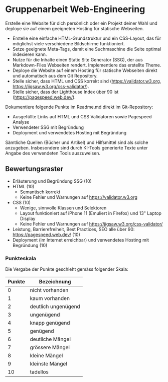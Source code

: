 # Gruppenarbeit Web-Engineering

Erstelle eine Website für dich persönlich oder ein Projekt deiner Wahl und deploye sie auf einem geeigneten Hosting für statische Webseiten.

- Erstelle eine einfache HTML-Grundstruktur und ein CSS-Layout, das für möglichst viele verschiedene Bildschirme funktioniert.
- Setze geeignete Meta-Tags, damit eine Suchmaschine die Seite optimal indexieren kann.
- Nutze für die Inhalte einen Static Site Generator (SSG), der aus Markdown-Files Webseiten rendert. Implementiere das erstellte Theme.
- Deploye die Website auf einem Hosting für statische Webseiten direkt und automatisch aus dem Git Repository.
- Stelle sicher, dass HTML und CSS korrekt sind (https://validator.w3.org, https://jigsaw.w3.org/css-validator/).
- Stelle sicher, dass der Lighthouse Index über 90 ist (https://pagespeed.web.dev/).

Dokumentiere folgende Punkte im Readme.md direkt im Git-Repository:

- Ausgefüllte Links auf HTML und CSS Validatoren sowie Pagespeed Analyse
- Verwendeter SSG mit Begründung
- Deployment und verwendetes Hosting mit Begründung

Sämtliche Quellen (Bücher und Artikel) und Hilfsmittel sind als solche anzugeben. 
Insbesondere sind durch KI-Tools generierte Texte unter Angabe des verwendeten Tools auszuweisen.

## Bewertungsraster

- Erläuterung und Begründung SSG (10)
- HTML (10)
    - Semantisch korrekt
    - Keine Fehler und Warnungen auf https://validator.w3.org
- CSS (10)
    - Wenige, sinnvolle Klassen und Selektoren
    - Layout funktioniert auf iPhone 11 (Emuliert in Firefox) und 13" Laptop Display
    - Keine Fehler und Warnungen auf https://jigsaw.w3.org/css-validator/
- Leistung, Barrierefreiheit, Best Practices, SEO alle über 90: https://pagespeed.web.dev/ (10)
- Deployment (im Internet erreichbar) und verwendetes Hosting mit Begründung (10)

### Punkteskala

Die Vergabe der Punkte geschieht gemäss folgender Skala:

| Punkte | Bezeichnung         |
|--------|---------------------|
| 0      | nicht vorhanden     |
| 1      | kaum vorhanden      |
| 2      | deutlich ungenügend |
| 3      | ungenügend          |
| 4      | knapp genügend      |
| 5      | genügend            |
| 6      | deutliche Mängel    |
| 7      | grössere Mängel     |
| 8      | kleine Mängel       |
| 9      | kleinste Mängel     |
| 10     | tadellos            |